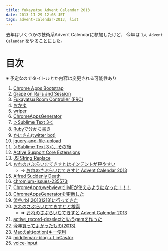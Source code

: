 ```yaml
---
title: fukayatsu Advent Calendar 2013
date: 2013-11-29 12:08 JST
tags: advent-calendar-2013, list
---
```


去年はいくつかの技術系Advent Calendarに参加したけど、
今年は `1人 Advent Calendar` をやることにした。

# 目次

※ 予定なのでタイトルとか内容は変更される可能性あり

1. [Chrome Apps Bootstrap](/2013/12/01/chrome-apps-bootstrap/)
1. [Grape on Rails and Session](/2013/12/02/grape-on-rails-and-session/)
1. [Fukayatsu Room Controller (FRC)](/2013/12/03/frc/)
1. [おかゆ](/2013/12/04/rice-gruel/)
1. [wriper](/2013/12/06/wriper)
1. [ChromeAppsGenerator](2013/12/06/chrome-apps-generator/)
1. [＞Sublime Text 3＜](/2013/12/07/sublime-sudden-death/)
1. [Rubyで分かち書き](/2013/12/08/separating-words-in-japanese-with-ruby/)
1. [かにさん(twitter bot)](/2013/12/09/twitter-bot/)
1. [jquery-and-file-upload](/2013/12/10/jquery-and-file-upload/)
1. [＞Sublime Text 3＜、その後](/2013/12/11/sublime-sudden-death-2/)
1. [Active Support Core Extensions](/2013/12/12/active_support_core_extensions/)
1. [JS String Replace](/2013/12/13/js-string-replace/)
1. [おれのさぶらいむてきすとはインデントが見やすい](/2013/12/14/my-sublime-text-indent-guide/)
    - => [おれのさぶらいむてきすと Advent Calendar 2013](http://www.adventar.org/calendars/184)
1. [Alfred Suddenly Death](/2013/12/15/alfred-suddenly-death/)
1. [chromium-issues-235573](/2013/12/17/chromium-issues-235573/)
1. [ChromeAppのwebviewでIMEが使えるようになった！！！](/2013/12/17/chromium-issues-235573-fixed/)
1. [ChromeAppsGeneratorを更新した](/2013/12/18/chrome-apps-generator-update/)
1. [渋谷.rb[:20131218]に行ってきた](/2013/12/18/shibuya-rb/)
1. [おれのさぶらいむてきすとと検索](/2013/12/20/my-sublime-text-and-ime/)
    - => [おれのさぶらいむてきすと Advent Calendar 2013](http://www.adventar.org/calendars/184)
1. [active_record-deselectというgemを作った](/2013/12/20/active_record-deselect/)
1. [今年買ってよかったもの(2013)](/2013/12/21/2013-best-buy/)
1. [Macのalt(option)キー便利](/2013/12/21/mac-alt/)
1. [middleman-blog + LinCastor](/2013/12/21/blog/)
1. [voice-input](/2013/12/22/voice-input/)
